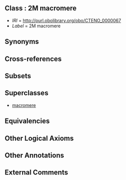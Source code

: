 
## Class : 2M macromere

 * *IRI* = http://purl.obolibrary.org/obo/CTENO_0000067
 * *Label* = 2M macromere

## Synonyms


## Cross-references


## Subsets


## Superclasses

 * [macromere](../../CTENO/75/CTENO_0000075.md)

## Equivalencies


## Other Logical Axioms


## Other Annotations


## External Comments

